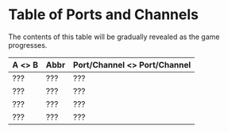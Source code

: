 # Table of Ports and Channels

The contents of this table will be gradually revealed as the game progresses.

| A <> B | Abbr | Port/Channel <> Port/Channel |
| ------ | ---- | ---------------------------- |
| ???    | ???  | ???                          |
| ???    | ???  | ???                          |
| ???    | ???  | ???                          |
| ???    | ???  | ???                          |
